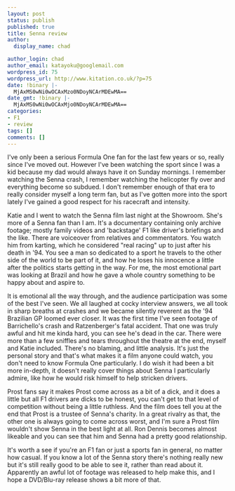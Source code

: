 ```yaml
---
layout: post
status: publish
published: true
title: Senna review
author:
  display_name: chad

author_login: chad
author_email: katayoku@googlemail.com
wordpress_id: 75
wordpress_url: http://www.kitation.co.uk/?p=75
date: !binary |-
  MjAxMS0wNi0wOCAxMzo0NDoyNCArMDEwMA==
date_gmt: !binary |-
  MjAxMS0wNi0wOCAxMjo0NDoyNCArMDEwMA==
categories:
- F1
- review
tags: []
comments: []
---
```

<p>I've only been a serious Formula One fan for the last few years or so, really since I've moved out. However I've been watching the sport since I was a kid because my dad would always have it on Sunday mornings. I remember watching the Senna crash, I remember watching the helicopter fly over and everything become so subdued. I don't remember enough of that era to really consider myself a long term fan, but as I've gotten more into the sport lately I've gained a good respect for his racecraft and intensity. </p>
<p>Katie and I went to watch the Senna film last night at the Showroom. She's more of a Senna fan than I am. It's a documentary containing only archive footage; mostly family videos and 'backstage' F1 like driver's briefings and the like. There are voiceover from relatives and commentators. You watch him from karting, which he considered "real racing" up to just after his death in '94. You see a man so dedicated to a sport he travels to the other side of the world to be part of it, and how he loses his innocence a little after the politics starts getting in the way. For me, the most emotional part was looking at Brazil and how he gave a whole country something to be happy about and aspire to. </p>
<p>It is emotional all the way through, and the audience participation was some of the best I've seen. We all laughed at cocky interview answers, we all took in sharp breaths at crashes and we became silently reverent as the '94 Brazilian GP loomed ever closer. It was the first time I've seen footage of Barrichello's crash and Ratzenberger's fatal accident. That one was truly awful and hit me kinda hard, you can see he's dead in the car. There were more than a few sniffles and tears throughout the theatre at the end, myself and Katie included. There's no blaming, and little analysis. It's just the personal story and that's what makes it a film anyone could watch, you don't need to know Formula One particularly. I do wish it had been a bit more in-depth, it doesn't really cover things about Senna I particularly admire, like how he would risk himself to help stricken drivers. </p>
<p>Prost fans say it makes Prost come across as a bit of a dick, and it does a little but all F1 drivers are dicks to be honest, you can't get to that level of competition without being a little ruthless. And the film does tell you at the end that Prost is a trustee of Senna's charity. In a great rivalry as that, the other one is always going to come across worst, and I'm sure a Prost film wouldn't show Senna in the best light at all. Ron Dennis becomes almost likeable and you can see that him and Senna had a pretty good relationship. </p>
<p>It's worth a see if you're an F1 fan or just a sports fan in general, no matter how casual. If you know a lot of the Senna story there's nothing really new but it's still really good to be able to see it, rather than read about it. Apparently an awful lot of footage was released to help make this, and I hope a DVD/Blu-ray release shows a bit more of that. </p>
